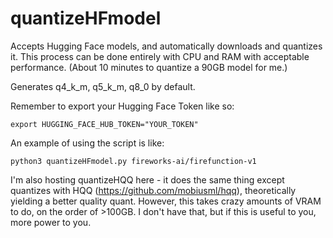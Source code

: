 # quantizeHFmodel
Accepts Hugging Face models, and automatically downloads and quantizes it. This process can be done entirely with CPU and RAM with acceptable performance. (About 10 minutes to quantize a 90GB model for me.)

Generates q4_k_m, q5_k_m, q8_0 by default.

Remember to export your Hugging Face Token like so:
```
export HUGGING_FACE_HUB_TOKEN="YOUR_TOKEN"
```

An example of using the script is like:
```
python3 quantizeHFmodel.py fireworks-ai/firefunction-v1
```

I'm also hosting quantizeHQQ here - it does the same thing except quantizes with HQQ (https://github.com/mobiusml/hqq), theoretically yielding a better quality quant. However, this takes crazy amounts of VRAM to do, on the order of >100GB. I don't have that, but if this is useful to you, more power to you.  

